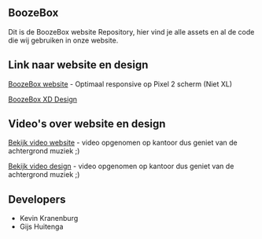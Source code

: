 ## BoozeBox

Dit is de BoozeBox website Repository, hier vind je alle assets en al de code die wij gebruiken in onze website.

## Link naar website en design

[BoozeBox website](http://25953.hosts2.ma-cloud.nl/bewijzenmap/KID/boozebox/public/index.html) - Optimaal responsive op Pixel 2 scherm (Niet XL)

[BoozeBox XD Design](https://xd.adobe.com/view/ebd004be-7756-4b54-742a-d0e5efcdf2c9-9de1/grid)

## Video's over website en design

[Bekijk video website](https://youtu.be/zaQI31gz6PQ) - video opgenomen op kantoor dus geniet van de achtergrond muziek ;)

[Bekijk video design](https://youtu.be/jHPAIKyGQ7Y) - video opgenomen op kantoor dus geniet van de achtergrond muziek ;)

## Developers

- Kevin Kranenburg
- Gijs Huitenga
